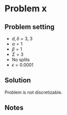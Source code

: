 # Problem x

## Problem setting
- $d, \delta = 3, \; 3$
- $\alpha=1$
- $\beta=1$
- $\Sigma=3$
- No splits
- $\epsilon = 0.0001$

## Solution
Problem is not discretizable.








## Notes
